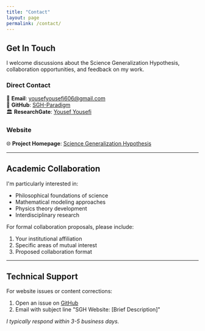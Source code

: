 ```yaml
---
title: "Contact"
layout: page
permalink: /contact/
---
```


## Get In Touch

I welcome discussions about the Science Generalization Hypothesis, collaboration opportunities, and feedback on my work.

### Direct Contact
📧 **Email**: [yousefyousefi606@gmail.com](mailto:yousefyousefi606@gmail.com)  
🔗 **GitHub**: [SGH-Paradigm](https://github.com/SGH-Paradigm)  
🏛️ **ResearchGate**: [Yousef Yousefi](https://www.researchgate.net/profile/Yousef-Yousefi-7)  

### Website
🌐 **Project Homepage**: [Science Generalization Hypothesis](https://sgh-paradigm.github.io/science-generalization-hypothesis/)

---

## Academic Collaboration
I'm particularly interested in:
- Philosophical foundations of science
- Mathematical modeling approaches
- Physics theory development
- Interdisciplinary research

For formal collaboration proposals, please include:
1. Your institutional affiliation
2. Specific areas of mutual interest
3. Proposed collaboration format

---

## Technical Support
For website issues or content corrections:
1. Open an issue on [GitHub](https://github.com/SGH-Paradigm/science-generalization-hypothesis/issues)
2. Email with subject line "SGH Website: [Brief Description]"

*I typically respond within 3-5 business days.*
